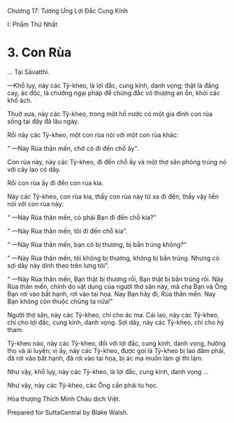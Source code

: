 

Chương 17: Tương Ưng Lợi Ðắc Cung Kính

I: Phẩm Thứ Nhất

# 3\. Con Rùa

… Tại Sāvatthi.

—Khổ lụy, này các Tỷ-kheo, là lợi đắc, cung kính, danh vọng; thật là đắng cay, ác độc, là chướng ngại pháp để chứng đắc vô thượng an ổn, khỏi các khổ ách.

Thuở xưa, này các Tỷ-kheo, trong một hồ nước có một gia đình con rùa sống tại đấy đã lâu ngày.

Rồi này các Tỷ-kheo, một con rùa nói với một con rùa khác:

“ —Này Rùa thân mến, chớ có đi đến chỗ ấy”.

Con rùa này, này các Tỷ-kheo, đi đến chỗ ấy và một thợ săn phóng trúng nó với cây lao có dây.

Rồi con rùa ấy đi đến con rùa kia.

Này các Tỷ-kheo, con rùa kia, thấy con rùa này từ xa đi đến, thấy vậy liền nói với con rùa này:

“ —Này Rùa thân mến, có phải Bạn đi đến chỗ kia?”

“ —Này Rùa thân mến, tôi đi đến chỗ kia”.

“ —Này Rùa thân mến, bạn có bị thương, bị bắn trúng không?”

“ —Này Rùa thân mến, tôi không bị thương, không bị bắn trúng. Nhưng có sợi dây này dính theo trên lưng tôi”.

“ —Này Rùa thân mến, Bạn thật bị thương rồi, Bạn thật bị bắn trúng rồi. Này Rùa thân mến, chính do vật dụng của người thợ săn này, mà cha Bạn và Ông Bạn rơi vào bất hạnh, rơi vào tai họa. Nay Bạn hãy đi, Rùa thân mến. Nay Bạn không còn thuộc chúng ta nữa!”

Người thợ săn, này các Tỷ-kheo, chỉ cho ác ma. Cái lao, này các Tỷ-kheo, chỉ cho lợi đắc, cung kính, danh vọng. Sợi dây, này các Tỷ-kheo, chỉ cho hỷ tham.

Tỷ-kheo nào, này các Tỷ-kheo, đối với lợi đắc, cung kính, danh vọng, hưởng thọ và ái luyến; vị ấy, này các Tỷ-kheo, được gọi là Tỷ-kheo bị lao đâm phải, đã rơi vào bất hạnh, đã rơi vào tai họa, bị ác ma muốn làm gì thì làm.

Như vậy, khổ lụy, này các Tỷ-kheo, là lợi đắc, cung kính, danh vọng …

Như vậy, này các Tỷ-kheo, các Ông cần phải tu học.

Hòa thượng Thích Minh Châu dịch Việt.

Prepared for SuttaCentral by Blake Walsh.